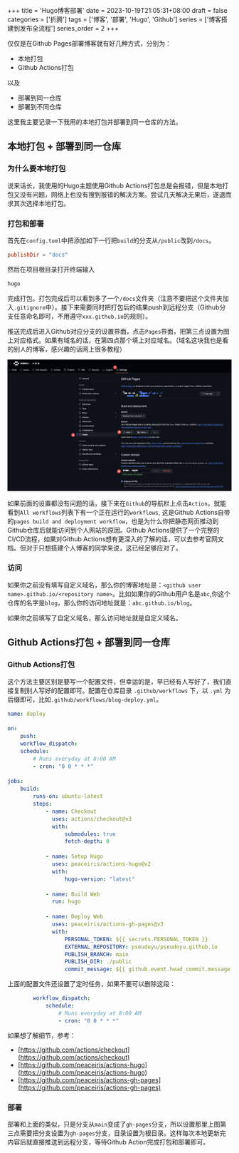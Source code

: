 +++
title = 'Hugo博客部署'
date = 2023-10-19T21:05:31+08:00
draft = false
categories = ['折腾']
tags = ['博客', '部署', 'Hugo', 'Github']
series = ['博客搭建到发布全流程']
series_order = 2
+++

仅仅是在Github Pages部署博客就有好几种方式，分别为：
- 本地打包
- Github Actions打包

以及

- 部署到同一仓库
- 部署到不同仓库

这里我主要记录一下我用的本地打包并部署到同一仓库的方法。

## 本地打包 + 部署到同一仓库

### 为什么要本地打包

说来话长，我使用的Hugo主题使用Github Actions打包总是会报错，但是本地打包又没有问题，网络上也没有搜到报错的解决方案。尝试几天解决无果后，遂退而求其次选择本地打包。

### 打包和部署
首先在`config.toml`中把添加如下一行把`build`的分支从`/public`改到`/docs`。
```toml
publishDir = "docs"
```
然后在项目根目录打开终端输入
```sh
hugo
```
完成打包。打包完成后可以看到多了一个`/docs`文件夹（注意不要把这个文件夹加入`.gitignore`中）。接下来需要同时把打包后的结果push到远程分支（Github分支任意命名即可，不用遵守`xxx.github.io`的规则）。

推送完成后进入Github对应分支的设置界面，点击`Pages`界面，把第三点设置为图上对应格式。如果有域名的话，在第四点那个填上对应域名。（域名这块我也是看的别人的博客，感兴趣的话网上很多教程）

![Alt text](<github_page_setting.png>)

如果前面的设置都没有问题的话，接下来在`Github`的导航栏上点击`Action`，就能看到`All workflows`列表下有一个正在运行的`workflows`, 这是Github Actions自带的`pages build and deployment workflow`，也是为什么你把静态网页推动到Github仓库后就能访问到个人网站的原因。Github Actions提供了一个完整的CI/CD流程，如果对Github Actions想有更深入的了解的话，可以去参考官网文档。但对于只想搭建个人博客的同学来说，这已经足够应对了。

### 访问
如果你之前没有填写自定义域名，那么你的博客地址是：`<github user name>.github.io/<repository name>`。比如如果你的Github用户名是`abc`,你这个仓库的名字是`blog`，那么你的访问地址就是：`abc.github.io/blog`。

如果你之前填写了自定义域名，那么访问地址就是自定义域名。

## Github Actions打包 + 部署到同一仓库
### Github Actions打包
这个方法主要区别是要写一个配置文件，但幸运的是，早已经有人写好了，我们直接复制别人写好的配置即可。配置在仓库目录 `.github/workflows` 下，以 `.yml` 为后缀即可，比如`.github/workflows/blog-deploy.yml`。

```yml
name: deploy

on:
    push:
    workflow_dispatch:
    schedule:
        # Runs everyday at 8:00 AM
        - cron: "0 0 * * *"

jobs:
    build:
        runs-on: ubuntu-latest
        steps:
            - name: Checkout
              uses: actions/checkout@v3
              with:
                  submodules: true
                  fetch-depth: 0

            - name: Setup Hugo
              uses: peaceiris/actions-hugo@v2
              with:
                  hugo-version: "latest"

            - name: Build Web
              run: hugo

            - name: Deploy Web
              uses: peaceiris/actions-gh-pages@v3
              with:
                  PERSONAL_TOKEN: ${{ secrets.PERSONAL_TOKEN }}
                  EXTERNAL_REPOSITORY: pseudoyu/pseudoyu.github.io
                  PUBLISH_BRANCH: main
                  PUBLISH_DIR: ./public
                  commit_message: ${{ github.event.head_commit.message }}
```
上面的配置文件还设置了定时任务，如果不要可以删除这段：
```yml
        workflow_dispatch:
            schedule:
                # Runs everyday at 8:00 AM
                - cron: "0 0 * * *"
```

如果想了解细节，参考：
- [https://github.com/actions/checkout](https://github.com/actions/checkout)
- [https://github.com/peaceiris/actions-hugo](https://github.com/peaceiris/actions-hugo)
- [https://github.com/peaceiris/actions-gh-pages](https://github.com/peaceiris/actions-gh-pages)

### 部署
部署和上面的类似，只是分支从`main`变成了`gh-pages`分支，所以设置那里上图第三点需要把分支设置为`gh-pages`分支，目录设置为根目录。这样每次本地更新完内容后就直接推送到远程分支，等待Github Action完成打包和部署即可。

